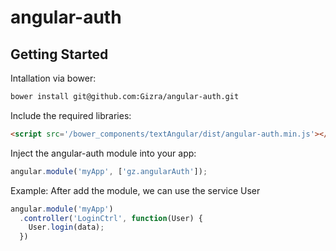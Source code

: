 # angular-auth

## Getting Started

Intallation via bower:

```bash
bower install git@github.com:Gizra/angular-auth.git
```

Include the required libraries:
```html
<script src='/bower_components/textAngular/dist/angular-auth.min.js'></script>
```

Inject the angular-auth module into your app:
```javascript
angular.module('myApp', ['gz.angularAuth']);
```

Example:
After add the module, we can use the service User

```javascript
angular.module('myApp')
  .controller('LoginCtrl', function(User) {
    User.login(data);
  })
```
